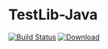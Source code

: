 # TestLib-Java

[![Build Status](https://travis-ci.org/jnericks/testlib-java.svg?branch=master)](https://travis-ci.org/jnericks/testlib-java)
[![Download](https://api.bintray.com/packages/jnericks/testlib-java/testlib-java/images/download.svg)](https://bintray.com/jnericks/testlib-java/testlib-java/_latestVersion)